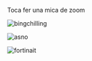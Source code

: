 Toca fer una mica de zoom

![bingchilling](https://user-images.githubusercontent.com/95536223/228553199-dea0dfe4-ac41-40d2-b65c-4d993a2b7cdc.png)

![asno](https://user-images.githubusercontent.com/95536223/228553233-bcbfab73-6a65-4e4b-8d88-6bf270522592.png)

![fortinait](https://user-images.githubusercontent.com/95536223/228553250-d43ddc4c-3787-4a66-92e9-5971c16f5fa8.png)
